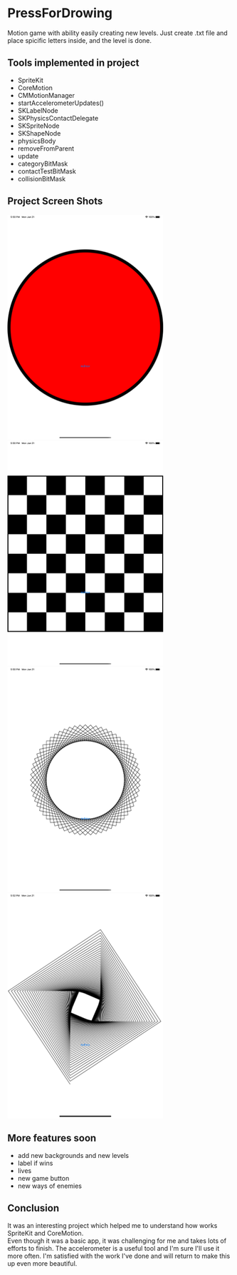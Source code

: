 # PressForDrowing
Motion game with ability easily creating new levels. Just create .txt file and place spicific letters inside, and the level is done. 
## Tools implemented in project
- SpriteKit
- CoreMotion
- CMMotionManager
- startAccelerometerUpdates()
- SKLabelNode
- SKPhysicsContactDelegate
- SKSpriteNode
- SKShapeNode
- physicsBody
- removeFromParent
- update
- categoryBitMask
- contactTestBitMask
- collisionBitMask
 ## Project Screen Shots
<img src="TapForDrowing/Screen1.png" width="350"><img src="TapForDrowing/Screen2.png" width="350">
<img src="TapForDrowing/Screen3.png" width="350"><img src="TapForDrowing/Screen4.png" width="350">

## More features soon 
- add new backgrounds and new levels
- label if wins
- lives
- new game button
- new ways of enemies 
## Conclusion 
It was an interesting project which helped me to understand how works SpriteKit and CoreMotion.  
Even though it was a basic app, it was challenging for me and takes lots of efforts to finish.
The accelerometer is a useful tool and I'm sure I'll use it more often.
I'm satisfied with the work I've done and will return to make this up even more beautiful.

